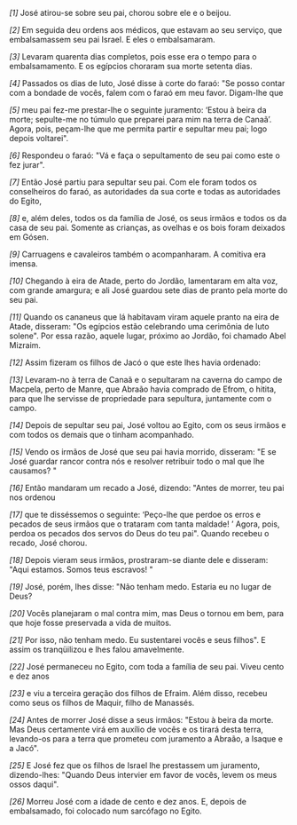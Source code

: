 *[1]* José atirou-se sobre seu pai, chorou sobre ele e o beijou.

*[2]* Em seguida deu ordens aos médicos, que estavam ao seu serviço, que embalsamassem seu pai Israel. E eles o embalsamaram.

*[3]* Levaram quarenta dias completos, pois esse era o tempo para o embalsamamento. E os egípcios choraram sua morte setenta dias.

*[4]* Passados os dias de luto, José disse à corte do faraó: "Se posso contar com a bondade de vocês, falem com o faraó em meu favor. Digam-lhe que

*[5]* meu pai fez-me prestar-lhe o seguinte juramento: ‘Estou à beira da morte; sepulte-me no túmulo que preparei para mim na terra de Canaã’. Agora, pois, peçam-lhe que me permita partir e sepultar meu pai; logo depois voltarei".

*[6]* Respondeu o faraó: "Vá e faça o sepultamento de seu pai como este o fez jurar".

*[7]* Então José partiu para sepultar seu pai. Com ele foram todos os conselheiros do faraó, as autoridades da sua corte e todas as autoridades do Egito,

*[8]* e, além deles, todos os da família de José, os seus irmãos e todos os da casa de seu pai. Somente as crianças, as ovelhas e os bois foram deixados em Gósen.

*[9]* Carruagens e cavaleiros também o acompanharam. A comitiva era imensa.

*[10]* Chegando à eira de Atade, perto do Jordão, lamentaram em alta voz, com grande amargura; e ali José guardou sete dias de pranto pela morte do seu pai.

*[11]* Quando os cananeus que lá habitavam viram aquele pranto na eira de Atade, disseram: "Os egípcios estão celebrando uma cerimônia de luto solene". Por essa razão, aquele lugar, próximo ao Jordão, foi chamado Abel Mizraim.

*[12]* Assim fizeram os filhos de Jacó o que este lhes havia ordenado:

*[13]* Levaram-no à terra de Canaã e o sepultaram na caverna do campo de Macpela, perto de Manre, que Abraão havia comprado de Efrom, o hitita, para que lhe servisse de propriedade para sepultura, juntamente com o campo.

*[14]* Depois de sepultar seu pai, José voltou ao Egito, com os seus irmãos e com todos os demais que o tinham acompanhado.

*[15]* Vendo os irmãos de José que seu pai havia morrido, disseram: "E se José guardar rancor contra nós e resolver retribuir todo o mal que lhe causamos? "

*[16]* Então mandaram um recado a José, dizendo: "Antes de morrer, teu pai nos ordenou

*[17]* que te disséssemos o seguinte: ‘Peço-lhe que perdoe os erros e pecados de seus irmãos que o trataram com tanta maldade! ’ Agora, pois, perdoa os pecados dos servos do Deus do teu pai". Quando recebeu o recado, José chorou.

*[18]* Depois vieram seus irmãos, prostraram-se diante dele e disseram: "Aqui estamos. Somos teus escravos! "

*[19]* José, porém, lhes disse: "Não tenham medo. Estaria eu no lugar de Deus?

*[20]* Vocês planejaram o mal contra mim, mas Deus o tornou em bem, para que hoje fosse preservada a vida de muitos.

*[21]* Por isso, não tenham medo. Eu sustentarei vocês e seus filhos". E assim os tranqüilizou e lhes falou amavelmente.

*[22]* José permaneceu no Egito, com toda a família de seu pai. Viveu cento e dez anos

*[23]* e viu a terceira geração dos filhos de Efraim. Além disso, recebeu como seus os filhos de Maquir, filho de Manassés.

*[24]* Antes de morrer José disse a seus irmãos: "Estou à beira da morte. Mas Deus certamente virá em auxílio de vocês e os tirará desta terra, levando-os para a terra que prometeu com juramento a Abraão, a Isaque e a Jacó".

*[25]* E José fez que os filhos de Israel lhe prestassem um juramento, dizendo-lhes: "Quando Deus intervier em favor de vocês, levem os meus ossos daqui".

*[26]* Morreu José com a idade de cento e dez anos. E, depois de embalsamado, foi colocado num sarcófago no Egito.

